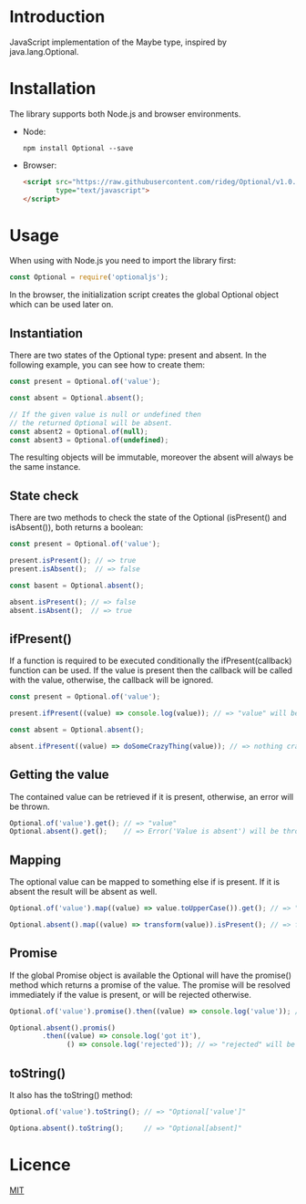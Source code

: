Introduction
============
JavaScript implementation of the Maybe type, inspired by java.lang.Optional.

Installation
============
The library supports both Node.js and browser environments.

 * Node:
   ```shell
   npm install Optional --save
   ```
 * Browser:
   ```html
   <script src="https://raw.githubusercontent.com/rideg/Optional/v1.0.0/optional.min.js" 
           type="text/javascript">
   </script>
   ```

Usage
======
When using with Node.js you need to import the library first:

```javascript
const Optional = require('optionaljs');
```
In the browser, the initialization script creates the global Optional object which can be used later on.


Instantiation
-------------
There are two states of the Optional type: present and absent. In the following example, you can see how to
create them:

```javascript
const present = Optional.of('value');

const absent = Optional.absent();

// If the given value is null or undefined then 
// the returned Optional will be absent.
const absent2 = Optional.of(null);
const absent3 = Optional.of(undefined);
```

The resulting objects will be immutable, moreover the absent will always be the same instance.

State check
-----------
There are two methods to check the state of the Optional (isPresent() and isAbsent()), both returns a boolean:

```javascript
const present = Optional.of('value');

present.isPresent(); // => true
present.isAbsent();  // => false

const basent = Optional.absent();

absent.isPresent(); // => false
absent.isAbsent();  // => true
```

ifPresent()
-----------
If a function is required to be executed conditionally the ifPresent(callback) function can be used.
If the value is present then the callback will be called with the value, otherwise, the callback will
be ignored.

```javascript
const present = Optional.of('value');

present.ifPresent((value) => console.log(value)); // => "value" will be printed.

const absent = Optional.absent();

absent.ifPresent((value) => doSomeCrazyThing(value)); // => nothing crazy will happend.
```

Getting the value
-----------------
The contained value can be retrieved if it is present, otherwise, an error will be thrown.

```javascript
Optional.of('value').get(); // => "value"
Optional.absent().get();    // => Error('Value is absent') will be thrown.
```

Mapping
-------
The optional value can be mapped to something else if is present. If it is absent the result will be absent as well.

```javascript
Optional.of('value').map((value) => value.toUpperCase()).get(); // => "VALUE"

Optional.absent().map((value) => transform(value)).isPresent(); // => false
```

Promise
-------
If the global Promise object is available the Optional will have the promise() method which returns a promise of the value. The promise will be resolved immediately if the value is present,
or will be rejected otherwise. 

```javascript
Optional.of('value').promise().then((value) => console.log('value')); // => "value" will be printed.

Optional.absent().promis()
        .then((value) => console.log('got it'), 
              () => console.log('rejected')); // => "rejected" will be printed.
```

toString()
----------
It also has the toString() method:

```javascript
Optional.of('value').toString(); // => "Optional['value']"

Optiona.absent().toString();     // => "Optional[absent]"
```

Licence
=======

[MIT](https://opensource.org/licenses/MIT)

